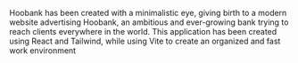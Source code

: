 Hoobank has been created with a minimalistic eye, giving birth to a modern website advertising Hoobank, an ambitious and ever-growing bank trying to reach clients everywhere in the world. This application has been created using React and Tailwind, while using Vite to create an organized and fast work environment

